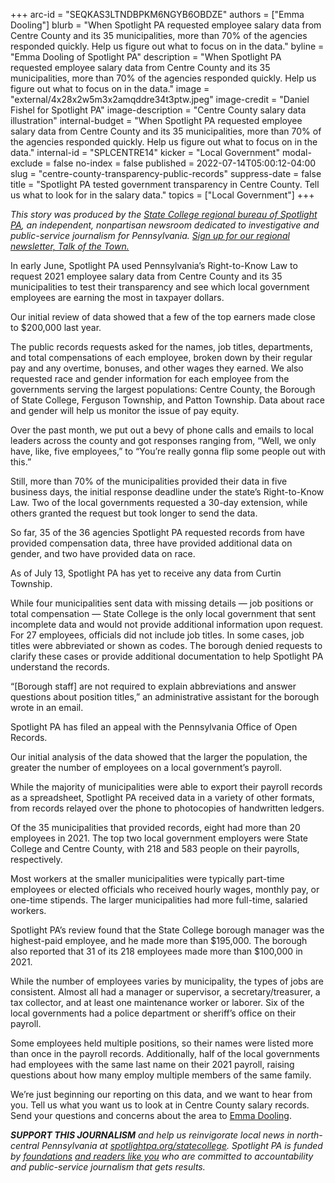 +++
arc-id = "SEQKAS3LTNDBPKM6NGYB6OBDZE"
authors = ["Emma Dooling"]
blurb = "When Spotlight PA requested employee salary data from Centre County and its 35 municipalities, more than 70% of the agencies responded quickly. Help us figure out what to focus on in the data."
byline = "Emma Dooling of Spotlight PA"
description = "When Spotlight PA requested employee salary data from Centre County and its 35 municipalities, more than 70% of the agencies responded quickly. Help us figure out what to focus on in the data."
image = "external/4x28x2w5m3x2amqddre34t3ptw.jpeg"
image-credit = "Daniel Fishel for Spotlight PA"
image-description = "Centre County salary data illustration"
internal-budget = "When Spotlight PA requested employee salary data from Centre County and its 35 municipalities, more than 70% of the agencies responded quickly. Help us figure out what to focus on in the data."
internal-id = "SPLCENTRE14"
kicker = "Local Government"
modal-exclude = false
no-index = false
published = 2022-07-14T05:00:12-04:00
slug = "centre-county-transparency-public-records"
suppress-date = false
title = "Spotlight PA tested government transparency in Centre County. Tell us what to look for in the salary data."
topics = ["Local Government"]
+++

<i>This story was produced by the </i><a href="https://www.spotlightpa.org/statecollege"><i>State College regional bureau of Spotlight PA</i></a><i>, an independent, nonpartisan newsroom dedicated to investigative and public-service journalism for Pennsylvania. </i><a href="https://www.spotlightpa.org/newsletters/talkofthetown"><i>Sign up for our regional newsletter, Talk of the Town.</i></a>

In early June, Spotlight PA used Pennsylvania’s Right-to-Know Law to request 2021 employee salary data from Centre County and its 35 municipalities to test their transparency and see which local government employees are earning the most in taxpayer dollars.

Our initial review of data showed that a few of the top earners made close to $200,000 last year.

The public records requests asked for the names, job titles, departments, and total compensations of each employee, broken down by their regular pay and any overtime, bonuses, and other wages they earned. We also requested race and gender information for each employee from the governments serving the largest populations: Centre County, the Borough of State College, Ferguson Township, and Patton Township. Data about race and gender will help us monitor the issue of pay equity.

<script src="https://www.spotlightpa.org/embed.js" async></script><div data-spl-embed-version="1" data-spl-src="https://www.spotlightpa.org/embeds/newsletter/?cta=Sign%20up%20for%20our%20new%20regional%20newsletter%2C%20%3Cb%3ETalk%20of%20the%20Town%3C%2Fb%3E%2C%20and%20get%20all%20the%20news%20and%20notes%20from%20State%20College%20and%20north-central%20PA.&button=Sign%20Up%20Now&preselect=state_college&eyebrow=DON'T%20MISS%20A%20BEAT"></div>

Over the past month, we put out a bevy of phone calls and emails to local leaders across the county and got responses ranging from, “Well, we only have, like, five employees,” to “You’re really gonna flip some people out with this.”

Still, more than 70% of the municipalities provided their data in five business days, the initial response deadline under the state’s Right-to-Know Law. Two of the local governments requested a 30-day extension, while others granted the request but took longer to send the data.

So far, 35 of the 36 agencies Spotlight PA requested records from have provided compensation data, three have provided additional data on gender, and two have provided data on race.

As of July 13, Spotlight PA has yet to receive any data from Curtin Township.

While four municipalities sent data with missing details — job positions or total compensation — State College is the only local government that sent incomplete data and would not provide additional information upon request. For 27 employees, officials did not include job titles. In some cases, job titles were abbreviated or shown as codes. The borough denied requests to clarify these cases or provide additional documentation to help Spotlight PA understand the records.

“[Borough staff] are not required to explain abbreviations and answer questions about position titles,” an administrative assistant for the borough wrote in an email.

Spotlight PA has filed an appeal with the Pennsylvania Office of Open Records.

Our initial analysis of the data showed that the larger the population, the greater the number of employees on a local government’s payroll.

While the majority of municipalities were able to export their payroll records as a spreadsheet, Spotlight PA received data in a variety of other formats, from records relayed over the phone to photocopies of handwritten ledgers.

Of the 35 municipalities that provided records, eight had more than 20 employees in 2021. The top two local government employers were State College and Centre County, with 218 and 583 people on their payrolls, respectively.

Most workers at the smaller municipalities were typically part-time employees or elected officials who received hourly wages, monthly pay, or one-time stipends. The larger municipalities had more full-time, salaried workers.

<script src="https://www.spotlightpa.org/embed.js" async></script><div data-spl-embed-version="1" data-spl-src="https://www.spotlightpa.org/embeds/donate/"></div>

Spotlight PA’s review found that the State College borough manager was the highest-paid employee, and he made more than $195,000. The borough also reported that 31 of its 218 employees made more than $100,000 in 2021.

While the number of employees varies by municipality, the types of jobs are consistent. Almost all had a manager or supervisor, a secretary/treasurer, a tax collector, and at least one maintenance worker or laborer. Six of the local governments had a police department or sheriff’s office on their payroll.

Some employees held multiple positions, so their names were listed more than once in the payroll records. Additionally, half of the local governments had employees with the same last name on their 2021 payroll, raising questions about how many employ multiple members of the same family.

We’re just beginning our reporting on this data, and we want to hear from you. Tell us what you want us to look at in Centre County salary records. Send your questions and concerns about the area to <a href="mailto:edooling@spotlightpa.org">Emma Dooling</a>.

<i><b>SUPPORT THIS JOURNALISM</b></i><i> and help us reinvigorate local news in north-central Pennsylvania at </i><a href="https://spotlightpa.fundjournalism.org/donate?campaign=701Dn000000Ygq1IAC&utm_source=www.spotlightpa.org&utm_medium=statecollege:section&utm_campaign=statecollege:main"><i>spotlightpa.org/statecollege</i></a><i>. Spotlight PA is funded by </i><a href="https://www.spotlightpa.org/support"><i>foundations</i></a><i> </i><a href="https://www.spotlightpa.org/support"><i>and readers like you</i></a><i> who are committed to accountability and public-service journalism that gets results.</i>
